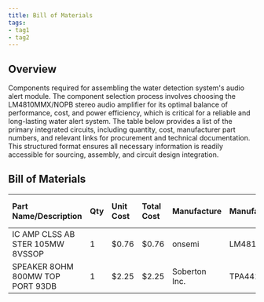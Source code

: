 ```yaml
---
title: Bill of Materials
tags:
- tag1
- tag2
---
```


## Overview
Components required for assembling the water detection system's audio alert module. The component selection process involves choosing the LM4810MMX/NOPB stereo audio amplifier for its optimal balance of performance, cost, and power efficiency, which is critical for a reliable and long-lasting water alert system. The table below provides a list of the primary integrated circuits, including quantity, cost, manufacturer part numbers, and relevant links for procurement and technical documentation. This structured format ensures all necessary information is readily accessible for sourcing, assembly, and circuit design integration.

## Bill of Materials

| **Part Name/Description** | **Qty** | **Unit Cost** | **Total Cost** | **Manufacture** | **Manufacturer #** | **Vendor Link** |**Datasheet Link** | **Schematic Reference Designators** |
|:--------------------|:----|:---------------|:-----|:--------|:-----|:-----|:----|:-----|
IC AMP CLSS AB STER 105MW 8VSSOP |1 | $0.76 | $0.76 | onsemi | LM4810MMX/NOPB | [DigiKey](https://www.digikey.com/short/434j9jj9) | [Datasheet link](https://www.ti.com/general/docs/suppproductinfo.tsp?distId=10&gotoUrl=https%3A%2F%2Fwww.ti.com%2Flit%2Fgpn%2Flm4810) | U1
SPEAKER 8OHM 800MW TOP PORT 93DB |1 | $2.25 | $2.25 | Soberton Inc. | TPA4411RTJR | [Digikey](https://www.digikey.com/short/qj12zwtf) | [Datashee]([https://www.ti.com/general/docs/suppproductinfo.tsp?distId=10&gotoUrl=https%3A%2F%2Fwww.ti.com%2Flit%2Fgpn%2Ftpa4411](https://www.soberton.com/wp-content/uploads/2018/07/SP-1504-June-2018.pdf)) | C1 R1
